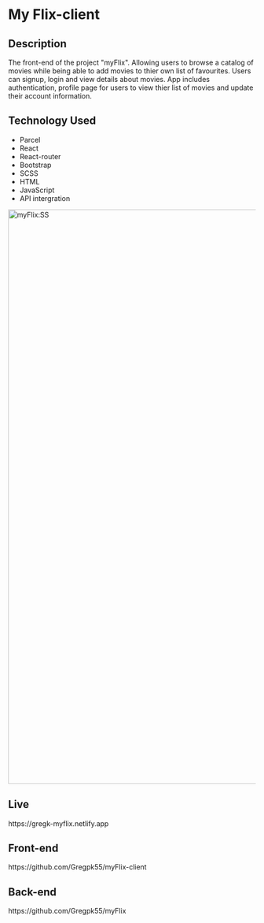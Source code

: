 # My Flix-client

<h2>Description</h2>
The front-end of the project "myFlix". Allowing users to browse a catalog of movies while being able to add movies to thier own list of favourites. Users can signup, login and view details about movies. App includes authentication, profile page for users to view thier list of movies and update their account information.


<h2>Technology Used</h2>

* Parcel
* React
* React-router
* Bootstrap
* SCSS
* HTML
* JavaScript
* API intergration

<img width="1166" alt="myFlix:SS" src="https://github.com/Gregpk55/myFlix-client/assets/122652405/d5f6a5c9-535e-44a1-8969-7eb87b70c39a">

<h2>Live</h2>
https://gregk-myflix.netlify.app

<h2>Front-end</h2>
https://github.com/Gregpk55/myFlix-client

<h2>Back-end</h2>
https://github.com/Gregpk55/myFlix
